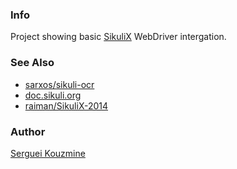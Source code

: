 ### Info
Project showing basic [SikuliX](http://www.sikulix.com/quickstart/) WebDriver intergation.

### See Also

 * [sarxos/sikuli-ocr](https://github.com/sarxos/sikuli-ocr)
 * [doc.sikuli.org](http://doc.sikuli.org/)
 * [raiman/SikuliX-2014](https://github.com/RaiMan/SikuliX-2014) 
 
### Author
[Serguei Kouzmine](kouzmine_serguei@yahoo.com)